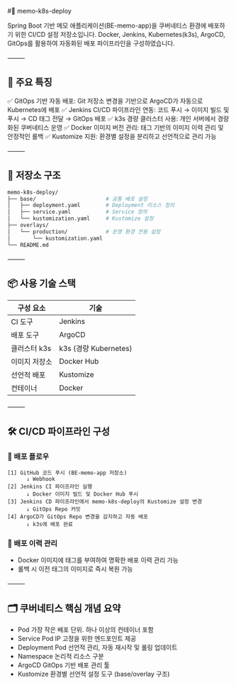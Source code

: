 #🚀 memo-k8s-deploy

Spring Boot 기반 메모 애플리케이션(BE-memo-app)을 쿠버네티스 환경에 배포하기 위한 CI/CD 설정 저장소입니다.
Docker, Jenkins, Kubernetes(k3s), ArgoCD, GitOps를 활용하여 자동화된 배포 파이프라인을 구성하였습니다.

⸻

## 🌟 주요 특징

✅ GitOps 기반 자동 배포: Git 저장소 변경을 기반으로 ArgoCD가 자동으로 Kubernetes에 배포
✅ Jenkins CI/CD 파이프라인 연동: 코드 푸시 → 이미지 빌드 및 푸시 → CD 태그 전달 → GitOps 배포
✅ k3s 경량 클러스터 사용: 개인 서버에서 경량화된 쿠버네티스 운영
✅ Docker 이미지 버전 관리: 태그 기반의 이미지 이력 관리 및 안정적인 롤백
✅ Kustomize 지원: 환경별 설정을 분리하고 선언적으로 관리 가능

⸻

## 📁 저장소 구조
```bash
memo-k8s-deploy/
├── base/                      # 공통 배포 설정
│   ├── deployment.yaml        # Deployment 리소스 정의
│   ├── service.yaml           # Service 정의
│   └── kustomization.yaml     # Kustomize 설정
├── overlays/
│   └── production/            # 운영 환경 전용 설정
│       └── kustomization.yaml
└── README.md
```

⸻

## 📦 사용 기술 스택
| 구성 요소 | 기술 |
|------------|-------|
| CI 도구 | Jenkins |
| 배포 도구 | ArgoCD |
| 클러스터	k3s | k3s (경량 Kubernetes) |
| 이미지 저장소 | Docker Hub |
| 선언적 배포 | Kustomize |
| 컨테이너 | Docker |

⸻

## 🛠️ CI/CD 파이프라인 구성

### 🔁 배포 플로우

```text
[1] GitHub 코드 푸시 (BE-memo-app 저장소)
      ↓ Webhook
[2] Jenkins CI 파이프라인 실행
      ↓ Docker 이미지 빌드 및 Docker Hub 푸시
[3] Jenkins CD 파이프라인에서 memo-k8s-deploy의 Kustomize 설정 변경
      ↓ GitOps Repo 커밋
[4] ArgoCD가 GitOps Repo 변경을 감지하고 자동 배포
      ↓ k3s에 배포 완료
```

### 🔐 배포 이력 관리
- Docker 이미지에 태그를 부여하여 명확한 배포 이력 관리 가능
- 롤백 시 이전 태그의 이미지로 즉시 복원 가능

⸻

## 🗂️ 쿠버네티스 핵심 개념 요약

- Pod	가장 작은 배포 단위. 하나 이상의 컨테이너 포함
- Service	Pod IP 고정을 위한 엔드포인트 제공
- Deployment	Pod 선언적 관리, 자동 재시작 및 롤링 업데이트
- Namespace	논리적 리소스 구분
- ArgoCD	GitOps 기반 배포 관리 툴
- Kustomize	환경별 선언적 설정 도구 (base/overlay 구조)
